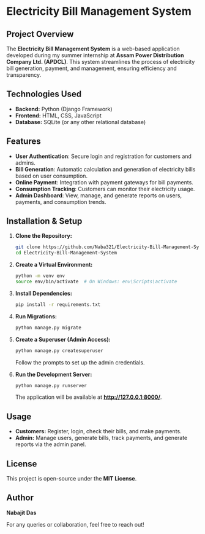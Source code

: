 # Electricity Bill Management System

## Project Overview
The **Electricity Bill Management System** is a web-based application developed during my summer internship at **Assam Power Distribution Company Ltd. (APDCL)**. This system streamlines the process of electricity bill generation, payment, and management, ensuring efficiency and transparency.

## Technologies Used
- **Backend:** Python (Django Framework)
- **Frontend:** HTML, CSS, JavaScript
- **Database:** SQLite (or any other relational database)

## Features
- **User Authentication**: Secure login and registration for customers and admins.
- **Bill Generation**: Automatic calculation and generation of electricity bills based on user consumption.
- **Online Payment**: Integration with payment gateways for bill payments.
- **Consumption Tracking**: Customers can monitor their electricity usage.
- **Admin Dashboard**: View, manage, and generate reports on users, payments, and consumption trends.

## Installation & Setup
1. **Clone the Repository:**
   ```bash
   git clone https://github.com/Naba321/Electricity-Bill-Management-System.git
   cd Electricity-Bill-Management-System
   ```

2. **Create a Virtual Environment:**
   ```bash
   python -m venv env
   source env/bin/activate  # On Windows: env\Scripts\activate
   ```

3. **Install Dependencies:**
   ```bash
   pip install -r requirements.txt
   ```

4. **Run Migrations:**
   ```bash
   python manage.py migrate
   ```

5. **Create a Superuser (Admin Access):**
   ```bash
   python manage.py createsuperuser
   ```
   Follow the prompts to set up the admin credentials.

6. **Run the Development Server:**
   ```bash
   python manage.py runserver
   ```
   The application will be available at **http://127.0.0.1:8000/**.

## Usage
- **Customers:** Register, login, check their bills, and make payments.
- **Admin:** Manage users, generate bills, track payments, and generate reports via the admin panel.


## License
This project is open-source under the **MIT License**.

## Author
**Nabajit Das**

For any queries or collaboration, feel free to reach out!

